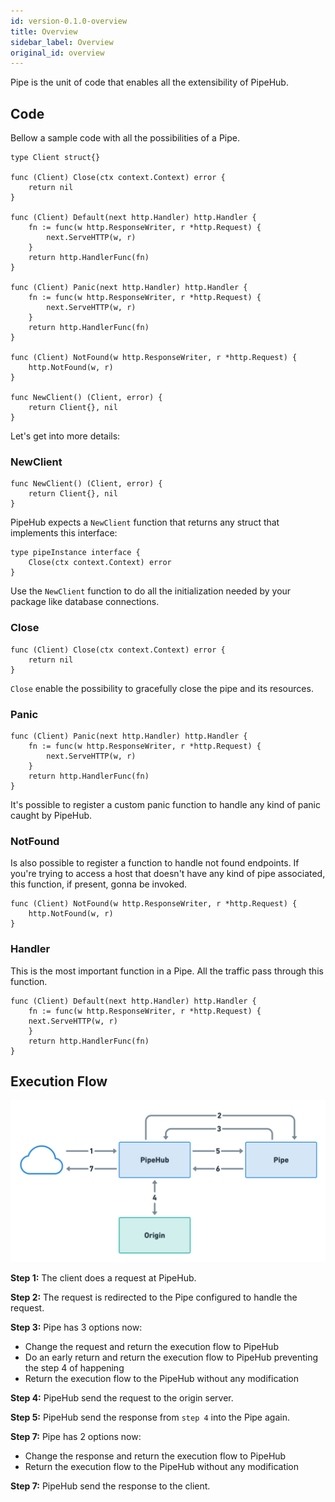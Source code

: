 ```yaml
---
id: version-0.1.0-overview
title: Overview
sidebar_label: Overview
original_id: overview
---
```


Pipe is the unit of code that enables all the extensibility of PipeHub.

## Code
Bellow a sample code with all the possibilities of a Pipe.

```golang
type Client struct{}

func (Client) Close(ctx context.Context) error {
    return nil
}

func (Client) Default(next http.Handler) http.Handler {
    fn := func(w http.ResponseWriter, r *http.Request) {
        next.ServeHTTP(w, r)
    }
    return http.HandlerFunc(fn)
}

func (Client) Panic(next http.Handler) http.Handler {
    fn := func(w http.ResponseWriter, r *http.Request) {
        next.ServeHTTP(w, r)
    }
    return http.HandlerFunc(fn)
}

func (Client) NotFound(w http.ResponseWriter, r *http.Request) {
    http.NotFound(w, r)
}

func NewClient() (Client, error) {
    return Client{}, nil
}
```

Let's get into more details:

### NewClient
```golang
func NewClient() (Client, error) {
    return Client{}, nil
}
```

PipeHub expects a `NewClient` function that returns any struct that implements this interface:

```golang
type pipeInstance interface {
    Close(ctx context.Context) error
}
```

Use the `NewClient` function to do all the initialization needed by your package like database connections.

### Close
```golang
func (Client) Close(ctx context.Context) error {
    return nil
}
```

`Close` enable the possibility to gracefully close the pipe and its resources.

### Panic
```golang
func (Client) Panic(next http.Handler) http.Handler {
    fn := func(w http.ResponseWriter, r *http.Request) {
        next.ServeHTTP(w, r)
    }
    return http.HandlerFunc(fn)
}
```

It's possible to register a custom panic function to handle any kind of panic caught by PipeHub.

### NotFound
Is also possible to register a function to handle not found endpoints. If you're trying to access a host that doesn't have any kind of pipe associated, this function, if present, gonna be invoked.

```golang
func (Client) NotFound(w http.ResponseWriter, r *http.Request) {
    http.NotFound(w, r)
}
```

### Handler
This is the most important function in a Pipe. All the traffic pass through this function.

```golang
func (Client) Default(next http.Handler) http.Handler {
    fn := func(w http.ResponseWriter, r *http.Request) {
    next.ServeHTTP(w, r)
    }
    return http.HandlerFunc(fn)
}
```

## Execution Flow
![Execution Flow](/docs/assets/execution-flow.png)

**Step 1:** The client does a request at PipeHub.

**Step 2:** The request is redirected to the Pipe configured to handle the request.

**Step 3:** Pipe has 3 options now:
  * Change the request and return the execution flow to PipeHub
  * Do an early return and return the execution flow to PipeHub preventing the step 4 of happening
  * Return the execution flow to the PipeHub without any modification

**Step 4:** PipeHub send the request to the origin server.

**Step 5:** PipeHub send the response from `step 4` into the Pipe again.

**Step 7:** Pipe has 2 options now:
  * Change the response and return the execution flow to PipeHub
  * Return the execution flow to the PipeHub without any modification

**Step 7:** PipeHub send the response to the client.  